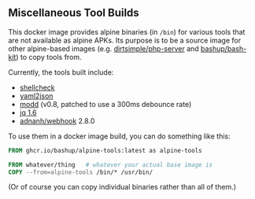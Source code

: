 ## Miscellaneous Tool Builds

This docker image provides alpine binaries (in `/bin`) for various tools that are not available as alpine APKs.  Its purpose is to be a source image for other alpine-based images (e.g. [dirtsimple/php-server](https://github.com/dirtsimple/php-server) and [bashup/bash-kit](https://github.com/bashup/bash-kit)) to copy tools from.

Currently, the tools built include:

* [shellcheck](https://github.com/koalaman/shellcheck)
* [yaml2json](https://github.com/bronze1man/yaml2json)
* [modd](https://github.com/cortesi/modd) (v0.8, patched to use a 300ms debounce rate)
* [jq 1.6](https://stedolan.github.io/jq/)
* [adnanh/webhook](https://github.com/adnanh/webhook) 2.8.0

To use them in a docker image build, you can do something like this:

```dockerfile
FROM ghcr.io/bashup/alpine-tools:latest as alpine-tools

FROM whatever/thing   # whatever your actual base image is
COPY --from=alpine-tools /bin/* /usr/bin/
```

(Or of course you can copy individual binaries rather than all of them.)